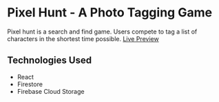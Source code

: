 # Pixel Hunt - A Photo Tagging Game

Pixel hunt is a search and find game. Users compete to tag a list of characters in the shortest time possible. 
[Live Preview](https://rwolt.github.io/waldo/)

## Technologies Used
* React
* Firestore  
* Firebase Cloud Storage

